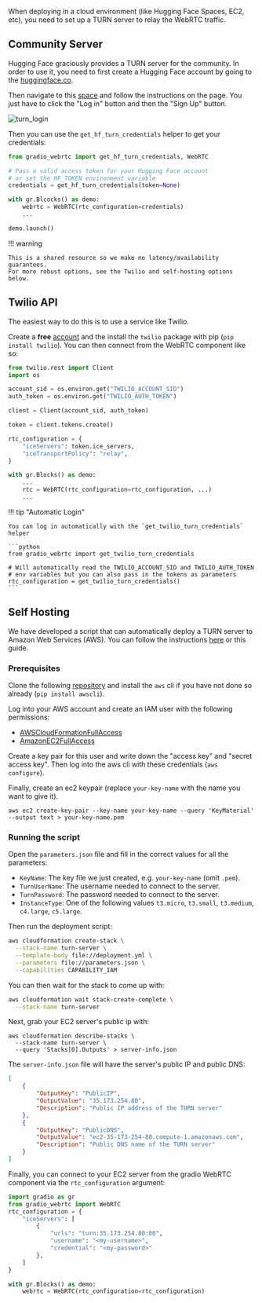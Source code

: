 When deploying in a cloud environment (like Hugging Face Spaces, EC2, etc), you need to set up a TURN server to relay the WebRTC traffic.

## Community Server

Hugging Face graciously provides a TURN server for the community.
In order to use it, you need to first create a Hugging Face account by going to the [huggingface.co](https://huggingface.co/).

Then navigate to this [space](https://huggingface.co/spaces/freddyaboulton/turn-server-login) and follow the instructions on the page. You just have to click the "Log in" button and then the "Sign Up" button.

![turn_login](https://github.com/user-attachments/assets/d077c3a3-7059-45d6-8e50-eb3d8a4aa43f)

Then you can use the `get_hf_turn_credentials` helper to get your credentials:

```python
from gradio_webrtc import get_hf_turn_credentials, WebRTC

# Pass a valid access token for your Hugging Face account
# or set the HF_TOKEN environment variable 
credentials = get_hf_turn_credentials(token=None)

with gr.Blcocks() as demo:
    webrtc = WebRTC(rtc_configuration=credentials)
    ...

demo.launch()
```

!!! warning

    This is a shared resource so we make no latency/availability guarantees.
    For more robust options, see the Twilio and self-hosting options below.


## Twilio API

The easiest way to do this is to use a service like Twilio.

Create a **free** [account](https://login.twilio.com/u/signup) and the install the `twilio` package with pip (`pip install twilio`). You can then connect from the WebRTC component like so:

```python
from twilio.rest import Client
import os

account_sid = os.environ.get("TWILIO_ACCOUNT_SID")
auth_token = os.environ.get("TWILIO_AUTH_TOKEN")

client = Client(account_sid, auth_token)

token = client.tokens.create()

rtc_configuration = {
    "iceServers": token.ice_servers,
    "iceTransportPolicy": "relay",
}

with gr.Blocks() as demo:
    ...
    rtc = WebRTC(rtc_configuration=rtc_configuration, ...)
    ...
```

!!! tip "Automatic Login"

    You can log in automatically with the `get_twilio_turn_credentials` helper

    ```python
    from gradio_webrtc import get_twilio_turn_credentials

    # Will automatically read the TWILIO_ACCOUNT_SID and TWILIO_AUTH_TOKEN
    # env variables but you can also pass in the tokens as parameters
    rtc_configuration = get_twilio_turn_credentials()
    ```

## Self Hosting

We have developed a script that can automatically deploy a TURN server to Amazon Web Services (AWS). You can follow the instructions [here](https://github.com/freddyaboulton/turn-server-deploy) or this guide.

### Prerequisites

Clone the following [repository](https://github.com/freddyaboulton/turn-server-deploy) and install the `aws` cli if you have not done so already (`pip install awscli`).

Log into your AWS account and create an IAM user with the following permissions:

- [AWSCloudFormationFullAccess](https://us-east-1.console.aws.amazon.com/iam/home?region=us-east-1#/policies/details/arn%3Aaws%3Aiam%3A%3Aaws%3Apolicy%2FAWSCloudFormationFullAccess)
- [AmazonEC2FullAccess](https://us-east-1.console.aws.amazon.com/iam/home?region=us-east-1#/policies/details/arn%3Aaws%3Aiam%3A%3Aaws%3Apolicy%2FAmazonEC2FullAccess)


Create a key pair for this user and write down the "access key" and "secret access key". Then log into the aws cli with these credentials (`aws configure`).

Finally, create an ec2 keypair (replace `your-key-name` with the name you want to give it).

```
aws ec2 create-key-pair --key-name your-key-name --query 'KeyMaterial' --output text > your-key-name.pem
```

### Running the script

Open the `parameters.json` file and fill in the correct values for all the parameters:

- `KeyName`: The key file we just created, e.g. `your-key-name` (omit `.pem`).
- `TurnUserName`: The username needed to connect to the server.
- `TurnPassword`: The password needed to connect to the server.
- `InstanceType`: One of the following values `t3.micro`, `t3.small`, `t3.medium`, `c4.large`, `c5.large`.


Then run the deployment script:

```bash
aws cloudformation create-stack \
  --stack-name turn-server \
  --template-body file://deployment.yml \
  --parameters file://parameters.json \
  --capabilities CAPABILITY_IAM
```

You can then wait for the stack to come up with:

```bash
aws cloudformation wait stack-create-complete \
  --stack-name turn-server
```

Next, grab your EC2 server's public ip with:

```
aws cloudformation describe-stacks \
  --stack-name turn-server \
  --query 'Stacks[0].Outputs' > server-info.json
```

The `server-info.json` file will have the server's public IP and public DNS:

```json
[
    {
        "OutputKey": "PublicIP",
        "OutputValue": "35.173.254.80",
        "Description": "Public IP address of the TURN server"
    },
    {
        "OutputKey": "PublicDNS",
        "OutputValue": "ec2-35-173-254-80.compute-1.amazonaws.com",
        "Description": "Public DNS name of the TURN server"
    }
]
```

Finally, you can connect to your EC2 server from the gradio WebRTC component via the `rtc_configuration` argument:

```python
import gradio as gr
from gradio_webrtc import WebRTC
rtc_configuration = {
    "iceServers": [
        {
            "urls": "turn:35.173.254.80:80",
            "username": "<my-username>",
            "credential": "<my-password>"
        },
    ]
}

with gr.Blocks() as demo:
    webrtc = WebRTC(rtc_configuration=rtc_configuration)
```
